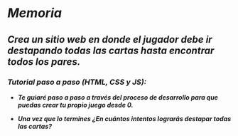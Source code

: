 # **_Memoria_**

## **_Crea un sitio web en donde el jugador debe ir destapando todas las cartas hasta encontrar todos los pares._**

### **_Tutorial paso a paso (HTML, CSS y JS):_**

- **_Te guiaré paso a paso a través del proceso de desarrollo para que puedas crear tu propio juego desde 0._**
  
- **_Una vez que lo termines ¿En cuántos intentos lograrás destapar todas las cartas?_**
